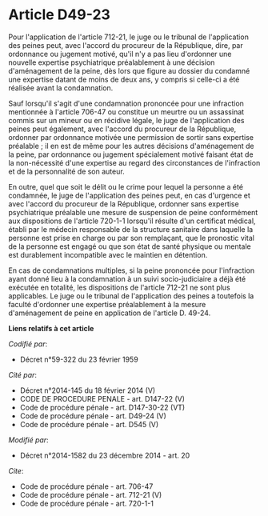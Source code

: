 # Article D49-23

Pour l'application de l'article 712-21, le juge ou le tribunal de l'application des peines peut, avec l'accord du procureur
de la République, dire, par ordonnance ou jugement motivé, qu'il n'y a pas lieu d'ordonner une nouvelle expertise
psychiatrique préalablement à une décision d'aménagement de la peine, dès lors que figure au dossier du condamné une
expertise datant de moins de deux ans, y compris si celle-ci a été réalisée avant la condamnation. 

Sauf lorsqu'il s'agit d'une condamnation prononcée pour une infraction mentionnée à l'article 706-47 ou constitue un meurtre
ou un assassinat commis sur un mineur ou en récidive légale, le juge de l'application des peines peut également, avec
l'accord du procureur de la République, ordonner par ordonnance motivée une permission de sortir sans expertise préalable ;
il en est de même pour les autres décisions d'aménagement de la peine, par ordonnance ou jugement spécialement motivé faisant
état de la non-nécessité d'une expertise au regard des circonstances de l'infraction et de la personnalité de son auteur. 

En outre, quel que soit le délit ou le crime pour lequel la personne a été condamnée, le juge de l'application des peines
peut, en cas d'urgence et avec l'accord du procureur de la République, ordonner sans expertise psychiatrique préalable une
mesure de suspension de peine conformément aux dispositions de l'article 720-1-1 lorsqu'il résulte d'un certificat médical,
établi par le médecin responsable de la structure sanitaire dans laquelle la personne est prise en charge ou par son
remplaçant, que le pronostic vital de la personne est engagé ou que son état de santé physique ou mentale est durablement
incompatible avec le maintien en détention. 

En cas de condamnations multiples, si la peine prononcée pour l'infraction ayant donné lieu à la condamnation à un suivi
socio-judiciaire a déjà été exécutée en totalité, les dispositions de l'article 712-21 ne sont plus applicables. Le juge ou
le tribunal de l'application des peines a toutefois la faculté d'ordonner une expertise préalablement à la mesure
d'aménagement de peine en application de l'article D. 49-24.

**Liens relatifs à cet article**

_Codifié par_:

  - Décret n°59-322 du 23 février 1959

_Cité par_:

  - Décret n°2014-145 du 18 février 2014 (V)
  - CODE DE PROCEDURE PENALE - art. D147-22 (V)
  - Code de procédure pénale - art. D147-30-22 (VT)
  - Code de procédure pénale - art. D49-24 (V)
  - Code de procédure pénale - art. D545 (V)

_Modifié par_:

  - Décret n°2014-1582 du 23 décembre 2014 - art. 20

_Cite_:

  - Code de procédure pénale - art. 706-47
  - Code de procédure pénale - art. 712-21 (V)
  - Code de procédure pénale - art. 720-1-1
